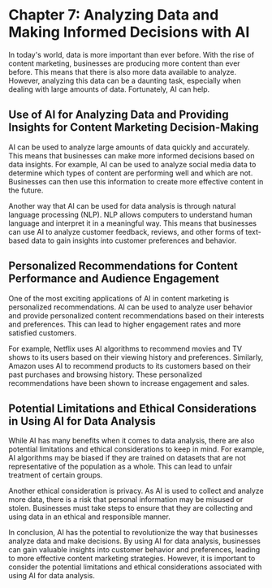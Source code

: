 Chapter 7: Analyzing Data and Making Informed Decisions with AI
===============================================================

In today's world, data is more important than ever before. With the rise of content marketing, businesses are producing more content than ever before. This means that there is also more data available to analyze. However, analyzing this data can be a daunting task, especially when dealing with large amounts of data. Fortunately, AI can help.

Use of AI for Analyzing Data and Providing Insights for Content Marketing Decision-Making
-----------------------------------------------------------------------------------------

AI can be used to analyze large amounts of data quickly and accurately. This means that businesses can make more informed decisions based on data insights. For example, AI can be used to analyze social media data to determine which types of content are performing well and which are not. Businesses can then use this information to create more effective content in the future.

Another way that AI can be used for data analysis is through natural language processing (NLP). NLP allows computers to understand human language and interpret it in a meaningful way. This means that businesses can use AI to analyze customer feedback, reviews, and other forms of text-based data to gain insights into customer preferences and behavior.

Personalized Recommendations for Content Performance and Audience Engagement
----------------------------------------------------------------------------

One of the most exciting applications of AI in content marketing is personalized recommendations. AI can be used to analyze user behavior and provide personalized content recommendations based on their interests and preferences. This can lead to higher engagement rates and more satisfied customers.

For example, Netflix uses AI algorithms to recommend movies and TV shows to its users based on their viewing history and preferences. Similarly, Amazon uses AI to recommend products to its customers based on their past purchases and browsing history. These personalized recommendations have been shown to increase engagement and sales.

Potential Limitations and Ethical Considerations in Using AI for Data Analysis
------------------------------------------------------------------------------

While AI has many benefits when it comes to data analysis, there are also potential limitations and ethical considerations to keep in mind. For example, AI algorithms may be biased if they are trained on datasets that are not representative of the population as a whole. This can lead to unfair treatment of certain groups.

Another ethical consideration is privacy. As AI is used to collect and analyze more data, there is a risk that personal information may be misused or stolen. Businesses must take steps to ensure that they are collecting and using data in an ethical and responsible manner.

In conclusion, AI has the potential to revolutionize the way that businesses analyze data and make decisions. By using AI for data analysis, businesses can gain valuable insights into customer behavior and preferences, leading to more effective content marketing strategies. However, it is important to consider the potential limitations and ethical considerations associated with using AI for data analysis.


